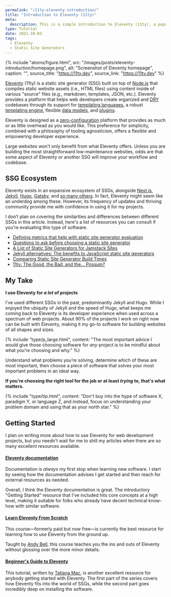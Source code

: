 ```yaml
---
permalink: "/11ty-eleventy-introduction/"
title: "Introduction to Eleventy (11ty)"
meta:
  description: This is a simple introduction to Eleventy (11ty), a popular static site generator.
type: Tutorial
date: 2021-10-03
tags:
  - Eleventy
  - Static Site Generators
---
```


{% include "atoms/figure.html", src: "/images/posts/eleventy-introduction/homepage.png", alt: "Screenshot of Eleventy homepage", caption: "", source_title: "https://11ty.dev", source_link: "https://11ty.dev" %}

[Eleventy](https://www.11ty.dev/) (11ty) is a static site generator (SSG) built on top of [Node.js](https://nodejs.org/en/) that compiles static website assets (i.e., HTML files) using content inside of various "source" files (e.g., markdown, templates, JSON, etc.). Eleventy provides a platform that helps web developers create organized and [DRY](https://en.wikipedia.org/wiki/Don't_repeat_yourself) codebases through its support for [templating languages](https://www.11ty.dev/docs/languages/), a robust [templating engine](https://www.11ty.dev/docs/templates/), flexible [data models](https://www.11ty.dev/docs/data/), and [plugins](https://www.11ty.dev/docs/plugins/).

Eleventy is designed as a [zero-configuration](https://www.11ty.dev/docs/glossary/#zero-config) platform that provides as much or as little overhead as you would like. This preference for simplicity, combined with a philosophy of tooling agnosticism, offers a flexible and empowering developer experience.

Large websites won't only benefit from what Eleventy offers. Unless you are building the most straightforward low-maintenance websites, odds are that some aspect of Eleventy or another SSG will improve your workflow and codebase.

## SSG Ecosystem

Eleventy exists in an expansive ecosystem of SSGs, alongside [Next.js](https://nextjs.org/), [Jekyll](https://jekyllrb.com/), [Hugo](https://gohugo.io/), [Gatsby](https://www.gatsbyjs.org/), and [so many others](https://jamstack.org/generators/). In fact, Eleventy might seem like an underdog among these. However, its frequency of updates and thriving community provide me with confidence in using it for my projects.

I don’t plan on covering the similarities and differences between different SSGs in this article. Instead, here's a list of resources you can consult if you're evaluating this type of software.

- [Defining metrics that help with static site generator evaluation](/evaluating-static-site-generators)
- [Questions to ask before choosing a static site generator](https://www.ample.co/blog/questions-to-ask-before-choosing-a-static-site-generator)
- [A List of Static Site Generators for Jamstack Sites](https://jamstack.org/generators/)
- [Jekyll alternatives: The benefits to JavaScript static site generators](https://www.takeshape.io/articles/jekyll-alternatives-the-benefits-to-javascript-static-site-generators/)
- [Comparing Static Site Generator Build Times](https://css-tricks.com/comparing-static-site-generator-build-times/)
- [11ty: The Good, the Bad, and the... Possum?](https://www.aleksandrhovhannisyan.com/blog/eleventy-the-good-the-bad-and-the-possum/)

## My Take

**I use Eleventy for _a lot_ of projects**

I've used different SSGs in the past, predominantly Jekyll and Hugo. While I enjoyed the ubiquity of Jekyll and the speed of Hugo, what keeps me coming back to Eleventy is its developer experience when used across a spectrum of web projects. About 90% of the projects I work on right now can be built with Eleventy, making it my go-to software for building websites of all shapes and sizes.

{% include "type/p_large.html", content: "The most important advice I would give those choosing software for <em>any</em> project is to be mindful about what you’re choosing and why." %}

Understand what problems you’re solving, determine which of these are most important, then choose a piece of software that solves your most important problems in an ideal way.

**If you're choosing the right tool for the job or at least _trying_ to, that's what matters.**

{% include "type/tip.html", content: "Don't buy into the hype of software X, paradigm Y, or language Z, and instead, focus on understanding your problem domain and using that as your north star." %}

## Getting Started

I plan on writing more about how to use Eleventy for web development projects, but you needn't wait for me to shill my articles when there are so many excellent resources available.

#### [Eleventy documentation](https://www.11ty.dev/docs/getting-started/)

Documentation is _always_ my first stop when learning new software. I start by seeing how the documentation advises I get started and then reach for external resources as needed.

Overall, I think the Eleventy documentation is great. The introductory "Getting Started" resource that I've included hits core concepts at a high level, making it suitable for folks who already have decent technical know-how with similar software.

#### [Learn Eleventy From Scratch](https://piccalil.li/course/learn-eleventy-from-scratch/)

This course—formerly paid but now free—is currently the best resource for learning how to use Eleventy from the ground up.

Taught by [Andy Bell](https://twitter.com/piccalilli_), this course teaches you the ins and outs of Eleventy without glossing over the more minor details.

#### [Beginner's Guide to Eleventy](https://www.tatianamac.com/posts/beginner-eleventy-tutorial-parti/)

This tutorial, written by [Tatiana Mac](https://twitter.com/TatianaTMac), is another excellent resource for anybody getting started with Eleventy. The first part of the series covers how Eleventy fits into the world of SSGs, while the second part goes incredibly deep on installing the software.
